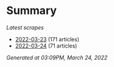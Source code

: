 # Summary
*Latest scrapes*
* [2022-03-23](https://github.com/nuuuwan/news_lk/blob/data/news_lk.2022-03-23.json) (171 articles)
* [2022-03-24](https://github.com/nuuuwan/news_lk/blob/data/news_lk.2022-03-24.json) (71 articles)

*Generated at 03:09PM, March 24, 2022*